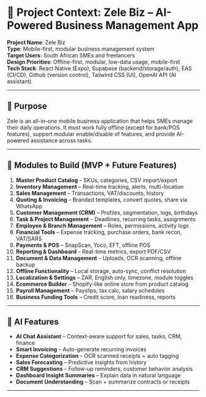 # 🧠 Project Context: Zele Biz – AI-Powered Business Management App

**Project Name**: Zele Biz  
**Type**: Mobile-first, modular business management system  
**Target Users**: South African SMEs and freelancers  
**Design Priorities**: Offline-first, modular, low-data usage, mobile-first  
**Tech Stack**: React Native (Expo), Supabase (backend/storage/auth), EAS (CI/CD), Github (version control), Tailwind CSS (UI), OpenAI API (AI assistant)

---

## 🎯 Purpose
Zele is an all-in-one mobile business application that helps SMEs manage their daily operations. It must work fully offline (except for bank/POS features), support modular enable/disable of features, and provide AI-powered assistance across tasks.

---

## 🧩 Modules to Build (MVP + Future Features)

1. **Master Product Catalog** – SKUs, categories, CSV import/export  
2. **Inventory Management** – Real-time tracking, alerts, multi-location  
3. **Sales Management** – Transactions, VAT/discounts, history  
4. **Quoting & Invoicing** – Branded templates, convert quotes, share via WhatsApp  
5. **Customer Management (CRM)** – Profiles, segmentation, logs, birthdays  
6. **Task & Project Management** – Deadlines, recurring tasks, assignments  
7. **Employee & Branch Management** – Roles, permissions, activity logs  
8. **Financial Tools** – Expense tracking, purchase orders, bank recon, VAT/SARS  
9. **Payments & POS** – SnapScan, Yoco, EFT, offline POS  
10. **Reporting & Dashboard** – Real-time metrics, export PDF/CSV  
11. **Document & Data Management** – Uploads, OCR scanning, offline backup  
12. **Offline Functionality** – Local storage, auto-sync, conflict resolution  
13. **Localization & Settings** – ZAR, English only, timezone, module toggles  
14. **Ecommerce Builder** – Shopify-like online store from product catalog  
15. **Payroll Management** – Payslips, tax calc, salary schedules  
16. **Business Funding Tools** – Credit score, loan readiness, reports

---

## 🤖 AI Features

- **AI Chat Assistant** – Context-aware support for sales, tasks, CRM, finance  
- **Smart Invoicing** – Auto-generate recurring invoices  
- **Expense Categorization** – OCR scanned receipts + auto tagging  
- **Sales Forecasting** – Predictive insights from history  
- **CRM Suggestions** – Follow-up reminders, customer behavior analysis  
- **Dashboard Insight Summaries** – Explain data in natural language  
- **Document Understanding** – Scan + summarize contracts or receipts

----

